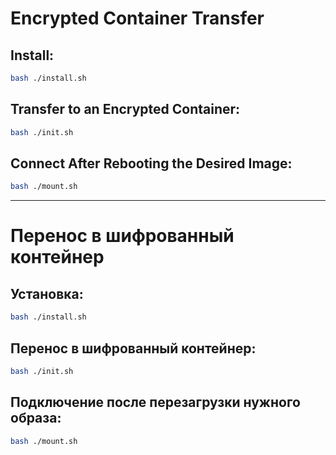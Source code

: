 # Encrypted Container Transfer

## Install:
```bash
bash ./install.sh
```

## Transfer to an Encrypted Container:
```bash
bash ./init.sh
```

## Connect After Rebooting the Desired Image:
```bash
bash ./mount.sh
```

---

# Перенос в шифрованный контейнер

## Установка:
```bash
bash ./install.sh
```

## Перенос в шифрованный контейнер:
```bash
bash ./init.sh
```

## Подключение после перезагрузки нужного образа:
```bash
bash ./mount.sh
```

